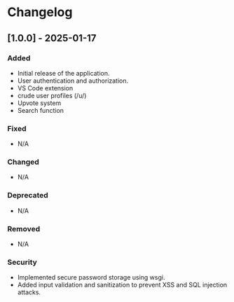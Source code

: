 # Changelog

## [1.0.0] - 2025-01-17
### Added
- Initial release of the application.
- User authentication and authorization.
- VS Code extension
- crude user profiles (/u/<username>)
- Upvote system
- Search function

### Fixed
- N/A

### Changed
- N/A

### Deprecated
- N/A

### Removed
- N/A

### Security
- Implemented secure password storage using wsgi.
- Added input validation and sanitization to prevent XSS and SQL injection attacks.

